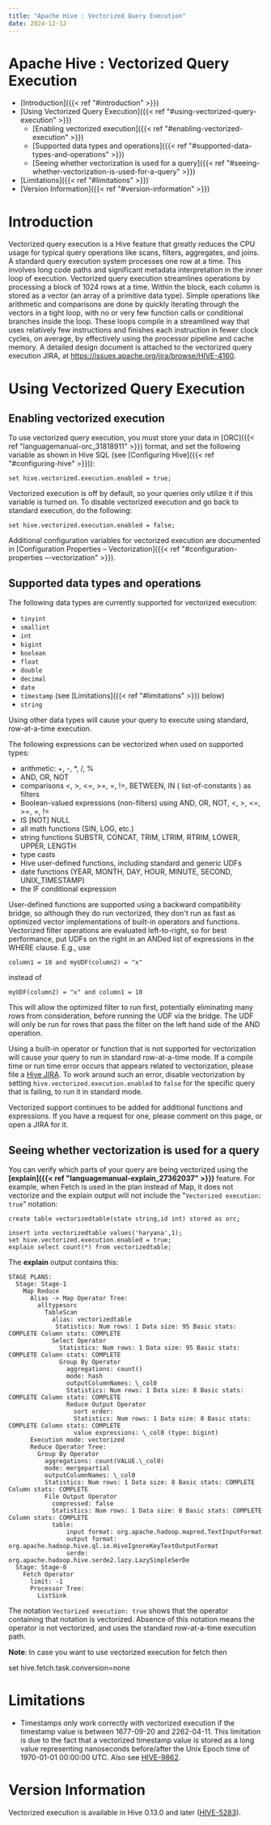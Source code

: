 ```yaml
---
title: "Apache Hive : Vectorized Query Execution"
date: 2024-12-12
---
```










# Apache Hive : Vectorized Query Execution







* [Introduction]({{< ref "#introduction" >}})
* [Using Vectorized Query Execution]({{< ref "#using-vectorized-query-execution" >}})
	+ [Enabling vectorized execution]({{< ref "#enabling-vectorized-execution" >}})
	+ [Supported data types and operations]({{< ref "#supported-data-types-and-operations" >}})
	+ [Seeing whether vectorization is used for a query]({{< ref "#seeing-whether-vectorization-is-used-for-a-query" >}})
* [Limitations]({{< ref "#limitations" >}})
* [Version Information]({{< ref "#version-information" >}})




# Introduction

Vectorized query execution is a Hive feature that greatly reduces the CPU usage for typical query operations like scans, filters, aggregates, and joins. A standard query execution system processes one row at a time. This involves long code paths and significant metadata interpretation in the inner loop of execution. Vectorized query execution streamlines operations by processing a block of 1024 rows at a time. Within the block, each column is stored as a vector (an array of a primitive data type). Simple operations like arithmetic and comparisons are done by quickly iterating through the vectors in a tight loop, with no or very few function calls or conditional branches inside the loop. These loops compile in a streamlined way that uses relatively few instructions and finishes each instruction in fewer clock cycles, on average, by effectively using the processor pipeline and cache memory. A detailed design document is attached to the vectorized query execution JIRA, at <https://issues.apache.org/jira/browse/HIVE-4160>.

# Using Vectorized Query Execution

## Enabling vectorized execution

To use vectorized query execution, you must store your data in [ORC]({{< ref "languagemanual-orc_31818911" >}}) format, and set the following variable as shown in Hive SQL (see [Configuring Hive]({{< ref "#configuring-hive" >}})):

`set hive.vectorized.execution.enabled = true;`

Vectorized execution is off by default, so your queries only utilize it if this variable is turned on. To disable vectorized execution and go back to standard execution, do the following:

`set hive.vectorized.execution.enabled = false;`

Additional configuration variables for vectorized execution are documented in [Configuration Properties – Vectorization]({{< ref "#configuration-properties –-vectorization" >}}).

## Supported data types and operations

The following data types are currently supported for vectorized execution:

* `tinyint`
* `smallint`
* `int`
* `bigint`
* `boolean`
* `float`
* `double`
* `decimal`
* `date`
* `timestamp` (see [Limitations]({{< ref "#limitations" >}}) below)
* `string`

Using other data types will cause your query to execute using standard, row-at-a-time execution.

The following expressions can be vectorized when used on supported types:

* arithmetic: +, -, *, /, %
* AND, OR, NOT
* comparisons <, >, <=, >=, =, !=, BETWEEN, IN ( list-of-constants ) as filters
* Boolean-valued expressions (non-filters) using AND, OR, NOT, <, >, <=, >=, =, !=
* IS [NOT] NULL
* all math functions (SIN, LOG, etc.)
* string functions SUBSTR, CONCAT, TRIM, LTRIM, RTRIM, LOWER, UPPER, LENGTH
* type casts
* Hive user-defined functions, including standard and generic UDFs
* date functions (YEAR, MONTH, DAY, HOUR, MINUTE, SECOND, UNIX\_TIMESTAMP)
* the IF conditional expression

User-defined functions are supported using a backward compatibility bridge, so although they do run vectorized, they don't run as fast as optimized vector implementations of built-in operators and functions. Vectorized filter operations are evaluated left-to-right, so for best performance, put UDFs on the right in an ANDed list of expressions in the WHERE clause. E.g., use

`column1 = 10 and myUDF(column2) = "x"`

instead of

`myUDF(column2) = "x" and column1 = 10`

This will allow the optimized filter to run first, potentially eliminating many rows from consideration, before running the UDF via the bridge. The UDF will only be run for rows that pass the filter on the left hand side of the AND operation.

Using a built-in operator or function that is not supported for vectorization will cause your query to run in standard row-at-a-time mode. If a compile time or run time error occurs that appears related to vectorization, please file a [Hive JIRA](https://issues.apache.org/jira/browse/HIVE). To work around such an error, disable vectorization by setting `hive.vectorized.execution.enabled` to `false` for the specific query that is failing, to run it in standard mode.

Vectorized support continues to be added for additional functions and expressions. If you have a request for one, please comment on this page, or open a JIRA for it.

## Seeing whether vectorization is used for a query

You can verify which parts of your query are being vectorized using the **[explain]({{< ref "languagemanual-explain_27362037" >}})** feature. For example, when Fetch is used in the plan instead of Map, it does not vectorize and the explain output will not include the "`Vectorized execution: true`" notation:



```
create table vectorizedtable(state string,id int) stored as orc;

insert into vectorizedtable values('haryana',1);
set hive.vectorized.execution.enabled = true;
explain select count(*) from vectorizedtable;
```

The **explain** output contains this:



```
STAGE PLANS:
  Stage: Stage-1
    Map Reduce
      Alias -> Map Operator Tree:
        alltypesorc
          TableScan
            alias: vectorizedtable
             Statistics: Num rows: 1 Data size: 95 Basic stats: COMPLETE Column stats: COMPLETE
            Select Operator
              Statistics: Num rows: 1 Data size: 95 Basic stats: COMPLETE Column stats: COMPLETE
              Group By Operator
                aggregations: count()
                mode: hash
                outputColumnNames: \_col0
                Statistics: Num rows: 1 Data size: 8 Basic stats: COMPLETE Column stats: COMPLETE
                Reduce Output Operator
                  sort order: 
                  Statistics: Num rows: 1 Data size: 8 Basic stats: COMPLETE Column stats: COMPLETE
                  value expressions: \_col0 (type: bigint)
      Execution mode: vectorized
      Reduce Operator Tree:
        Group By Operator
          aggregations: count(VALUE.\_col0)
          mode: mergepartial
          outputColumnNames: \_col0
          Statistics: Num rows: 1 Data size: 8 Basic stats: COMPLETE Column stats: COMPLETE
          File Output Operator
            compressed: false
            Statistics: Num rows: 1 Data size: 8 Basic stats: COMPLETE Column stats: COMPLETE
            table:
                input format: org.apache.hadoop.mapred.TextInputFormat
                output format: org.apache.hadoop.hive.ql.io.HiveIgnoreKeyTextOutputFormat
                serde: org.apache.hadoop.hive.serde2.lazy.LazySimpleSerDe
  Stage: Stage-0
    Fetch Operator
      limit: -1
      Processor Tree:
        ListSink

```

The notation `Vectorized execution: true` shows that the operator containing that notation is vectorized. Absence of this notation means the operator is not vectorized, and uses the standard row-at-a-time execution path.

**Note**: In case you want to use vectorized execution for fetch then 

set hive.fetch.task.conversion=none

# Limitations

* Timestamps only work correctly with vectorized execution if the timestamp value is between 1677-09-20 and 2262-04-11. This limitation is due to the fact that a vectorized timestamp value is stored as a long value representing nanoseconds before/after the Unix Epoch time of 1970-01-01 00:00:00 UTC. Also see [HIVE-9862](https://issues.apache.org/jira/browse/HIVE-9862).

# Version Information

Vectorized execution is available in Hive 0.13.0 and later ([HIVE-5283](https://issues.apache.org/jira/browse/HIVE-5283)).



 

 

